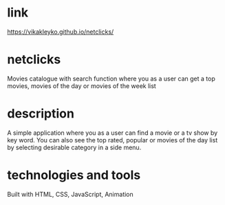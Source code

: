 # link
https://vikakleyko.github.io/netclicks/

# netclicks
Movies catalogue with search function where you as a user can get a top movies, movies of the day or movies of the week list

# description
A simple application where you as a user can find a movie or a tv show by key word. You can also see the top rated, popular or movies of the day list by selecting desirable category in a side menu.

# technologies and tools
Built with HTML, CSS, JavaScript, Animation



